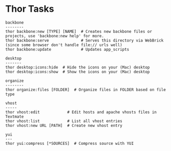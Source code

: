 # Thor Tasks

    backbone
    --------
    thor backbone:new [TYPE] [NAME]  # Creates new backbone files or projects, use 'backbone:new help' for more.
    thor backbone:serve              # Serves this directory via WebBrick (since some browser don't handle file:// urls well)
    thor backbone:update             # Updates app_scripts

    desktop
    -------
    thor desktop:icons:hide  # Hide the icons on your (Mac) desktop
    thor desktop:icons:show  # Show the icons on your (Mac) desktop

    organize
    --------
    thor organize:files [FOLDER]  # Organize files in FOLDER based on file type

    vhost
    -----
    thor vhost:edit            # Edit hosts and apache vhosts files in Textmate
    thor vhost:list            # List all vhost entries
    thor vhost:new URL [PATH]  # Create new vhost entry

    yui
    ---
    thor yui:compress [*SOURCES]  # Compress source with YUI